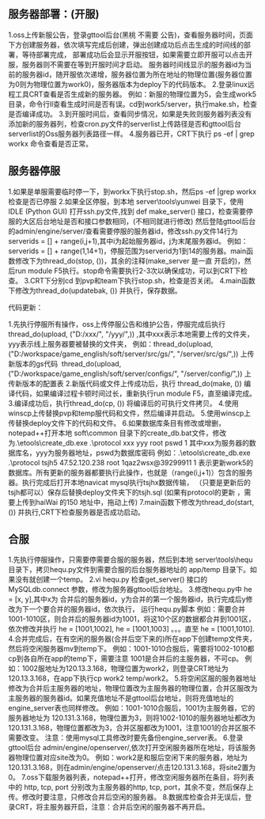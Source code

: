 ## 服务器部署：(开服)



1.oss上传新服公告，登录gttool后台(黑桃 不需要 公告)，查看服务器时间，页面下方创建服务器，依次填写完成后创建，弹出创建成功后点击生成的时间线的部署，等待部署完成，
  部署成功后会显示开服按钮，如果需要立即开服可以点击开服，服务器则不需要在等到开服时间才启动。
  服务器时间线显示的服务器id为当前的服务器id，随开服依次递增，服务器位置为所在地址的物理位置(服务器位置为0则为物理位置为work0)，服务器版本为deploy下的代码版本。
2.登录linux远程工具CRT查看是否生成新的服务器。
  例如：新服的物理位置为5，会生成work5目录，命令行ll查看生成时间是否有误。cd到work5/server，执行make.sh，检查是否编译成功。
3.到开服时间后，查看同步情况，如果是失败则服务器列表没有添加新的服务器列，检查cron.py文件的serverlist上传路径是否和gttool后台serverlist的Oss服务器列表路径一样。
4.服务器已开，CRT下执行 ps -ef | grep workx 命令查看是否正常。



## 服务器停服



1.如果是单服需要临时停一下，到workx下执行stop.sh，然后ps -ef |grep workx 检查是否已停服
2.如果全区停服，到本地 server\tools\yunwei 目录下，使用 IDLE (Python GUI) 打开ssh.py文件,找到 def make_server() 接口，检查需要停服的大区后台地址是否和接口参数相同，(不相同就进行修改)
然后登陆gttool后台的admin/engine/server/查看需要停服的服务器id，修改ssh.py文件14行为 serverids = [] + range(i,j+1),其中i为起始服务器id，j为末尾服务器id。
  例如：serverids = [] + range(1,14+1)，停服范围为serverid为1到14的服务器。main函数修改下为thread_do(stop, ())，其余的注释(make_server 是一直 开启的)，然后run module F5执行。stop命令需要执行2-3次以确保成功，可以到CRT下检查。
3.CRT下分别cd 到pvp和team下执行stop.sh，检查是否关闭。
4.main函数下修改为thread_do(updatebak, ()) 并执行，保存数据。



代码更新：

1.先执行停服所有操作，oss上传停服公告和维护公告，停服完成后执行thread_do(upload, ("D:/xxx/", "/yyy/",)) ,其中xxx表示本地需要上传的文件夹，yyy表示线上服务器要被替换的文件夹，
  例如：thread_do(upload, ("D:/workspace/game_english/soft/server/src/gs/", "/server/src/gs/",)) 上传新版本的gs代码
​		thread_do(upload, ("D:/workspace/game_english/soft/server/configs/", "/server/config/",)) 上传新版本的配置表
2.新版代码或文件上传成功后，执行 thread_do(make, ()) 编译代码，如果编译过程卡顿时间过长，重新执行run module F5，直至编译完成。
3.编译成功后，执行thread_do(cp, ()) 将编译后的可执行文件拷贝。
4.使用winscp上传替换pvp和temp服代码和文件，然后编译并启动。
5.使用winscp上传替换deploy文件下的代码和文件。
6.如果数据库条目有修改或增删，notepad++打开本地 soft\common 目录下的create_db.bat文件，修改为.\etools\create_db.exe .\protocol xxx yyy root pswd 1  其中xxx为服务器的数据库名，yyy为服务器地址，pswd为数据库密码
  例如：.\etools\create_db.exe .\protocol tsjh5 47.52.120.238 root 1qaz2wsx@39299911 1  表示更新work5的数据库。所有更新的服务器都要执行此操作，也就是（range(i,j+1)）包含的服务器。执行完成后打开本地navicat mysql执行tsjhx数据传输，
 （只要是更新后的tsjh都可以）保存后替换deploy文件夹下的tsjh.sql (如果有protocol的更新 ，需要上传到haiWai 的150 地址中，拖动上传)
7.main函数下修改为thread_do(start, ()) 并执行,CRT下检查服务器是否成功启动。



## 合服



1.先执行停服操作，只需要停需要合服的服务器，然后到本地 server\tools\hequ 目录下，拷贝hequ.py文件到需要合服的后台服务器地址的 app/temp 目录下。如果没有就创建一个temp。
2.vi hequ.py 检查get_server() 接口的MySQLdb.connect 参数，修改为服务器gttool后台地址。
3.修改hequ.py中 he = [x, y],其中x为 合并后的服务器id，y为合并的第一个服务器id，执行完成后y修改为下一个要合并的服务器id，依次执行， 运行hequ.py脚本
  例如：需要合并1001-1010区，则合并后的服务器id为1001，将这10个区的数据都合并到1001区，依次修改并执行 he = [1001,1002], he = [1001,1003] 。。。直至 he = [1001,1010].
4.合并完成后，在有空闲的服务器(合并后空下来的)所在app下创建temp文件夹，然后将空闲服务器mv到temp下。
  例如：1001-1010合服后，需要将1002-1010都cp到各自所在app的temp下，需要注意 1001是合并后的主服务器，不可cp。
  例如：1002服地址为120.13.3.168，物理位置为work2，则登录CRT地址为120.13.3.168，在app下执行cp work2 temp/work2。
5.将空闲区服的服务器地址修改为合并后主服务器的地址，物理位置改为主服务器的物理位置，合并区服改为主服务器的服务器id。如果充值地址不是gttool后台地址，则将充值地址的engine_server表也同样修改。
  例如：1001-1010合服后，1001为主服务器，它的服务器地址为 120.131.3.168，物理位置为3，则将1002-1010的服务器地址都改为 120.131.3.168，物理位置都改为3，合并区服都改为1001，注意1001的合并区服不需要改变。
  注意：使用mysql工具修改时要先备份engine_server表。
6.登录gttool后台 admin/engine/openserver/,依次打开空闲服务器所在地址，将该服务器物理位置对应site改为0。
  例如：work2是和服后空闲下来的服务器，地址为120.131.3.168，则在admin/engine/openserver/点击120.131.3.168，将site2置为0。
7.oss下载服务器列表，notepad++打开，修改空闲服务器所在条目，将列表中的 http, tcp, port 分别改为主服务器的http, tcp, port，其余不变，然后保存上传。修改时要注意，只修改合并后空闲的服务器。
8.数据库检查合并无误后，登录CRT，将主服务器开启，注意：合并后空闲的服务器不再开启。